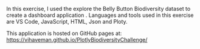 In this exercise, I used the explore the Belly Button Biodiversity dataset  to create a dashboard application . Languages and tools used in this exercise are VS Code, JavaScript,  HTML, Json and Ploty. 

This application is hosted on GitHub pages at: https://vihaveman.github.io/PlotlyBiodiversityChallenge/

